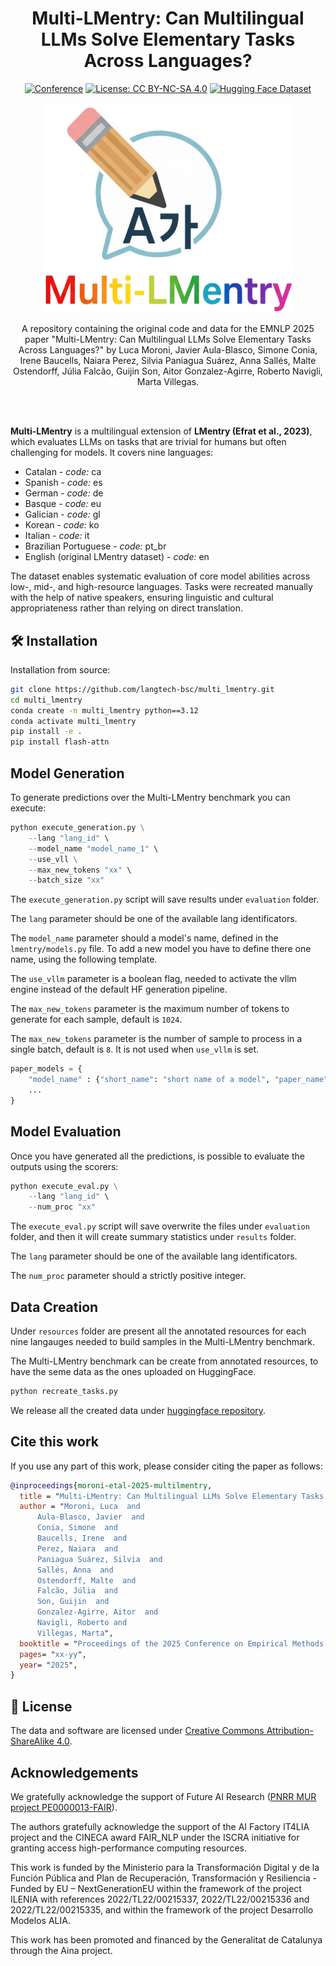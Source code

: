 <div align="center">

# Multi-LMentry: Can Multilingual LLMs Solve Elementary Tasks Across Languages?

[![Conference](https://img.shields.io/badge/EMNLP-2025-4b44ce)](https://2025.emnlp.org/)
[![License: CC BY-NC-SA 4.0](https://img.shields.io/badge/License-CC%20BY--NC--SA%204.0-lightgrey.svg)](https://creativecommons.org/licenses/by-nc-sa/4.0/)
[![Hugging Face Dataset](https://img.shields.io/badge/%F0%9F%A4%97%20Hugging%20Face-Dataset-FCD21D)](https://huggingface.co/datasets/BSC-LT/multi_lmentry)
</div>

<p align="center">
  <img src="https://github.com/Andrew-Wyn/images/blob/master/multi_lmentry/LMentry-LOGO-no_bgrd.png"
       width="400">
</p>

<div align="center"> A repository containing the original code and data for the EMNLP 2025 paper "Multi-LMentry: Can Multilingual LLMs Solve Elementary Tasks Across Languages?" by Luca Moroni, Javier Aula-Blasco, Simone Conia, Irene Baucells, Naiara Perez, Silvia Paniagua Suárez, Anna Sallés, Malte Ostendorff, Júlia Falcão, Guijin Son, Aitor Gonzalez-Agirre, Roberto Navigli, Marta Villegas. </div>

<br><br>

**Multi-LMentry** is a multilingual extension of **LMentry (Efrat et al., 2023)**, which evaluates LLMs on tasks that are trivial for humans but often challenging for models. It covers nine languages:

- Catalan - *code:* ca
- Spanish - *code:* es
- German - *code:* de
- Basque - *code:* eu
- Galician - *code:* gl
- Korean - *code:* ko
- Italian - *code:* it
- Brazilian Portuguese - *code:* pt_br
- English (original LMentry dataset) - *code:* en


The dataset enables systematic evaluation of core model abilities across low-, mid-, and high-resource languages. Tasks were recreated manually with the help of native speakers, ensuring linguistic and cultural appropriateness rather than relying on direct translation.



## 🛠️ Installation

Installation from source:

```bash
git clone https://github.com/langtech-bsc/multi_lmentry.git
cd multi_lmentry
conda create -n multi_lmentry python==3.12
conda activate multi_lmentry
pip install -e .
pip install flash-attn
```

## Model Generation 

To generate predictions over the Multi-LMentry benchmark you can execute:

```python
python execute_generation.py \
    --lang "lang_id" \
    --model_name "model_name_1" \
    --use_vll \
    --max_new_tokens "xx" \
    --batch_size "xx"
```

The `execute_generation.py` script will save results under `evaluation` folder.

The `lang` parameter should be one of the available lang identificators.

The `model_name` parameter should a model's name, defined in the `lmentry/models.py` file. To add a new model you have to define there one name, using the following template.

The `use_vllm` parameter is a boolean flag, needed to activate the vllm engine instead of the default HF generation pipeline.

The `max_new_tokens` parameter is the maximum number of tokens to generate for each sample, default is `1024`.

The `max_new_tokens` parameter is the number of sample to process in a single batch, default is `8`. It is not used when `use_vllm` is set.

```python
paper_models = {
    "model_name" : {"short_name": "short name of a model", "paper_name": "huggingface name", "predictor_name": "huggingface name"},
    ...
}
```

## Model Evaluation

Once you have generated all the predictions, is possible to evaluate the outputs using the scorers:

```python
python execute_eval.py \
    --lang "lang_id" \
    --num_proc "xx"
```

The `execute_eval.py` script will save overwrite the files under `evaluation` folder, and then it will create summary statistics under `results` folder.

The `lang` parameter should be one of the available lang identificators.

The `num_proc` parameter should a strictly positive integer.

## Data Creation

Under `resources` folder are present all the annotated resources for each nine langauges needed to build samples in the Multi-LMentry benchmark.

The Multi-LMentry benchmark can be create from annotated resources, to have the seme data as the ones uploaded on HuggingFace.

```python
python recreate_tasks.py
```

We release all the created data under <a href="https://huggingface.co/datasets/BSC-LT/multi_lmentry">huggingface repository</a>.

## Cite this work

If you use any part of this work, please consider citing the paper as follows:

```bibtex
@inproceedings{moroni-etal-2025-multilmentry,
  title = "Multi-LMentry: Can Multilingual LLMs Solve Elementary Tasks Across Languages?",
  author = "Moroni, Luca  and
      Aula-Blasco, Javier  and
      Conia, Simone  and
      Baucells, Irene  and
      Perez, Naiara  and
      Paniagua Suárez, Silvia  and
      Sallés, Anna  and
      Ostendorff, Malte  and
      Falcão, Júlia  and
      Son, Guijin  and
      Gonzalez-Agirre, Aitor  and
      Navigli, Roberto and
      Villegas, Marta",
  booktitle = "Proceedings of the 2025 Conference on Empirical Methods in Natural Language Processing",
  pages= "xx-yy",
  year= "2025",
}
```

## 🪪 License

The data and software are licensed under [Creative Commons Attribution-ShareAlike 4.0](https://creativecommons.org/licenses/by-sa/4.0/).

## Acknowledgements
We gratefully acknowledge the support of Future AI Research ([PNRR MUR project PE0000013-FAIR](https://fondazione-fair.it/en/)).

The authors gratefully acknowledge the support of the AI Factory IT4LIA project and the CINECA award FAIR_NLP under the ISCRA initiative for granting access high-performance computing resources.

This work is funded by the Ministerio para la Transformación Digital y de la Función Pública and Plan de Recuperación, Transformación y Resiliencia - Funded by EU – NextGenerationEU within the framework of the project ILENIA with references 2022/TL22/00215337, 2022/TL22/00215336 and 2022/TL22/00215335, and within the framework of the project Desarrollo Modelos ALIA.

This work has been promoted and financed by the Generalitat de Catalunya through the Aina project.

